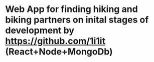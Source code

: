# Web App for finding hiking and biking partners on inital stages of development by https://github.com/1i1it (React+Node+MongoDb)
